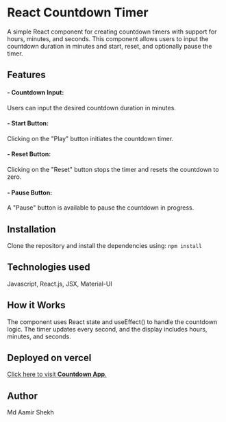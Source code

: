 # React Countdown Timer
A simple React component for creating countdown timers with support for hours, minutes, and seconds. This component allows users to input the countdown duration in minutes and start, reset, and optionally pause the timer.

## Features
#### - Countdown Input: 
Users can input the desired countdown duration in minutes.
#### - Start Button: 
Clicking on the "Play" button initiates the countdown timer.
#### - Reset Button: 
Clicking on the "Reset" button stops the timer and resets the countdown to zero.
#### - Pause Button: 
A "Pause" button is available to pause the countdown in progress.

## Installation
Clone the repository and install the dependencies using:
``` npm install ```

## Technologies used
Javascript, React.js, JSX, Material-UI

## How it Works
The component uses React state and useEffect() to handle the countdown logic. The timer updates every second, and the display includes hours, minutes, and seconds.

## Deployed on vercel
<a href="https://countdown-app-sigma.vercel.app/">Click here to visit <b>Countdown App</b>.</a>

## Author
Md Aamir Shekh

